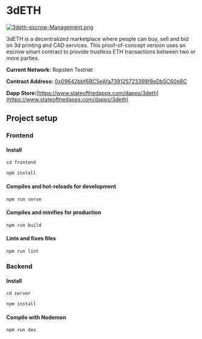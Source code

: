 # 3dETH

[![3deth-escrow-Management.png](https://i.postimg.cc/JnBHj7PY/3deth-escrow-Management.png)](https://postimg.cc/R640Bmrw)

3dETH is a decentralized marketplace where people can buy, sell and bid on
3d printing and CAD services. This proof-of-concept version uses an escrow smart contract to provide trustless ETH transactions between two or more parties. 

**Current Network:** Ropsten Testnet

**Contract Address:** [0x09642bbf6BC5eAfa739125723398f8eDb5C60e8C](https://ropsten.etherscan.io/address/0x09642bbf6BC5eAfa739125723398f8eDb5C60e8C)

**Dapp Store:**[https://www.stateofthedapps.com/dapps/3deth](https://www.stateofthedapps.com/dapps/3deth)

## Project setup

### Frontend

#### Install
```
cd frontend
```
```
npm install
```

#### Compiles and hot-reloads for development
```
npm run serve
```

#### Compiles and minifies for production
```
npm run build
```

#### Lints and fixes files
```
npm run lint
```

### Backend

#### Install
```
cd server
```
```
npm install
```

#### Compile with Nodemon
```
npm run dev
```

